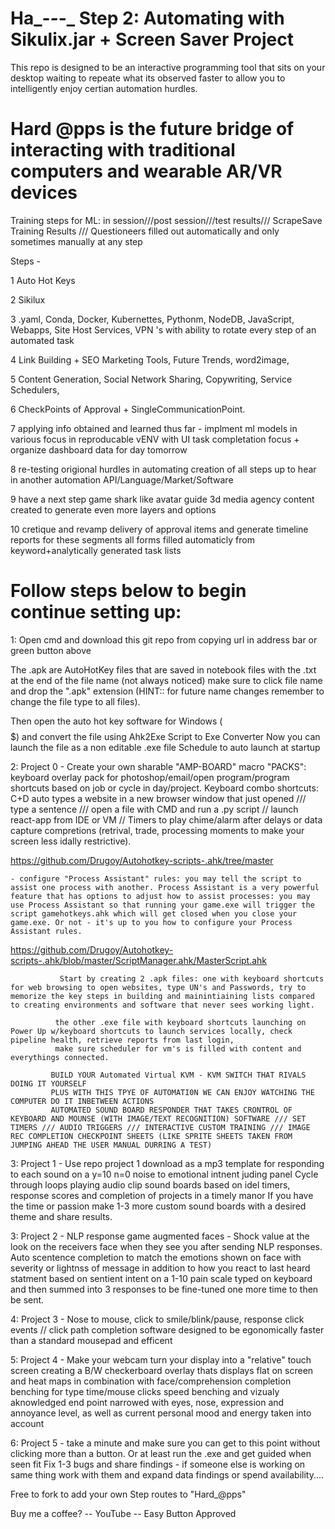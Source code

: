 # Ha_-_-_-_ Step 2: Automating with Sikulix.jar + Screen Saver Project
This repo is designed to be an interactive programming tool that sits on your desktop waiting to repeate what its observed faster to allow you to intelligently enjoy certian automation hurdles. 

# Hard @pps is the future bridge of interacting with traditional computers and wearable AR/VR devices
Training steps for ML: in session///post session///test results/// ScrapeSave Training Results /// Questioneers filled out automatically and only sometimes manually at any step

Steps - 

1 Auto Hot Keys

2 Sikilux

3 .yaml, Conda, Docker, Kubernettes, Pythonm, NodeDB, JavaScript, Webapps, Site Host Services, VPN 's with ability to rotate every step of an automated task

4 Link Building + SEO Marketing Tools, Future Trends, word2image, 

5 Content Generation, Social Network Sharing, Copywriting, Service Schedulers, 

6 CheckPoints of Approval + SingleCommunicationPoint. 

7 applying info obtained and learned thus far - implment ml models in various focus in reproducable vENV with UI task completation focus + organize dashboard data for day tomorrow 

8 re-testing origional hurdles in automating creation of all steps up to hear in another automation API/Language/Market/Software

9 have a next step game shark like avatar guide 3d media agency content created to generate even more layers and options 

10 cretique and revamp delivery of approval items and generate timeline reports for these segments all forms filled automaticly from keyword+analytically generated task lists 


# Follow steps below to begin continue setting up:

1: Open cmd and download this git repo from copying url in address bar or green button above 

   The .apk are AutoHotKey files that are saved in notebook files with the .txt at the end of the file name (not always noticed) make sure to click file name and drop the ".apk" 
   extension  (HINT:: for future name changes remember to change the file type to all files).

   Then open the auto hot key software for Windows ($$$$$) and convert the file using Ahk2Exe Script to Exe Converter
   Now you can launch the file as a non editable .exe file
   Schedule to auto launch at startup


2: Project 0 - Create your own sharable "AMP-BOARD" macro "PACKS": keyboard overlay pack for photoshop/email/open program/program shortcuts based on job or cycle in day/project.
               Keyboard combo shortcuts: C+D auto types a website in a new browser window that just opened /// type a sentence /// open a file with CMD and run a .py script // launch 
               react-app from IDE or VM // Timers to play chime/alarm after delays or data capture compretions (retrival, trade, processing moments to make your screen less idally                       restrictive).

https://github.com/Drugoy/Autohotkey-scripts-.ahk/tree/master

	- configure "Process Assistant" rules: you may tell the script to assist one process with another. Process Assistant is a very powerful feature that has options to adjust how to assist processes: you may use Process Assistant so that running your game.exe will trigger the script gamehotkeys.ahk which will get closed when you close your game.exe. Or not - it's up to you how to configure your Process Assistant rules.
https://github.com/Drugoy/Autohotkey-scripts-.ahk/blob/master/ScriptManager.ahk/MasterScript.ahk 

               Start by creating 2 .apk files: one with keyboard shortcuts for web browsing to open websites, type UN's and Passwords, try to memorize the key steps in building and mainintiaining lists compared to creating environments and software that never sees working light.
               
              the other .exe file with keyboard shortcuts launching on Power Up w/keyboard shortcuts to launch services locally, check pipeline health, retrieve reports from last login, 
              make sure scheduler for vm's is filled with content and everythings connected.
                                             
             BUILD YOUR Automated Virtual KVM - KVM SWITCH THAT RIVALS DOING IT YOURSELF 
             PLUS WITH THIS TPYE OF AUTOMATI0N WE CAN ENJOY WATCHING THE COMPUTER DO IT INBETWEEN ACTIONS
             AUTOMATED SOUND BOARD RESPONDER THAT TAKES CRONTROL OF KEYBOARD AND MOUNSE (WITH IMAGE/TEXT RECOGNITION) SOFTWARE /// SET TIMERS /// AUDIO TRIGGERS /// INTERACTIVE CUSTOM TRAINING /// IMAGE REC COMPLETION CHECKPOINT SHEETS (LIKE SPRITE SHEETS TAKEN FROM JUMPING AHEAD THE USER MANUAL DURRING A TEST)


3: Project 1 - Use repo project 1 download as a mp3 template for responding to each sound on a y=10 n=0 noise to emotional intnent juding panel
               Cycle through loops playing audio clip sound boards based on idel timers, response scores and completion of projects in a timely manor 
               If you have the time or passion make 1-3 more custom sound boards with a desired theme and share results.

3: Project 2 - NLP response game augmented faces - Shock value at the look on the receivers face when they see you after sending NLP responses.
                                                   Auto scentence completion to match the emotions shown on face with severity or lightnss of message in addition to how you react to last heard statment 
                                                   based on sentient intent on a 1-10 pain scale typed on keyboard and then summed into 3 responses to be fine-tuned one more time to then be sent. 

4: Project 3 - Nose to mouse, click to smile/blink/pause, response click events // click path completion software designed to be egonomically faster than a standard mousepad and efficent 

5: Project 4 - Make your webcam turn your display into a "relative" touch screen creating a B/W checkerboard overlay thats displays flat on screen and heat maps in combination with face/comprehension completion benching for type time/mouse clicks speed benching and vizualy aknowledged end point narrowed with eyes, nose, expression and annoyance level, as well as current personal mood and energy taken into account
        
6: Project 5 - take a minute and make sure you can get to this point without clicking more than a button. Or at least run the .exe and get guided when seen fit
Fix 1-3 bugs and share findings - if someone else is working on same thing work with them and expand data findings or spend availability....



Free to fork to add your own Step routes to "Hard_@pps" 

Buy me a coffee? -- YouTube -- Easy Button Approved 


